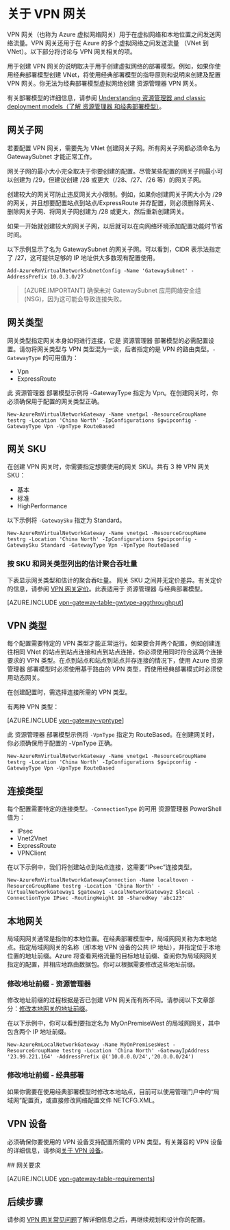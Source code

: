 <properties 
   pageTitle="关于虚拟网络跨界连接的 VPN 网关 | Azure"
   description="了解可用于混合配置中站点到站点跨界连接、 VNet 到 VNet 连接和点到站点连接的 VPN 网关。"
   services="vpn-gateway"
   documentationCenter="na"
   authors="cherylmc"
   manager="carmonm"
   editor=""
   tags="azure-resource-manager,azure-service-management"/>
<tags 
   ms.service="vpn-gateway"
   ms.date="05/12/2016"
   wacn.date="06/24/2016" />

# 关于 VPN 网关

VPN 网关（也称为 Azure 虚拟网络网关）用于在虚拟网络和本地位置之间发送网络流量。VPN 网关还用于在 Azure 的多个虚拟网络之间发送流量 （VNet 到 VNet）。以下部分将讨论与 VPN 网关相关的项。

用于创建 VPN 网关的说明取决于用于创建虚拟网络的部署模型。例如，如果你使用经典部署模型创建 VNet，将使用经典部署模型的指导原则和说明来创建及配置 VPN 网关。你无法为经典部署模型虚拟网络创建 资源管理器 VPN 网关。

有关部署模型的详细信息，请参阅 [Understanding 资源管理器 and classic deployment models（了解 资源管理器 和经典部署模型）](/documentation/articles/resource-manager-deployment-model)。


## <a name="gwsub"></a>网关子网

若要配置 VPN 网关，需要先为 VNet 创建网关子网。所有网关子网都必须命名为 GatewaySubnet 才能正常工作。

网关子网的最小大小完全取决于你要创建的配置。尽管某些配置的网关子网最小可以创建为 /29，但建议创建 /28 或更大（/28、/27、/26 等）的网关子网。

创建较大的网关可防止违反网关大小限制。例如，如果你创建网关子网大小为 /29 的网关，并且想要配置站点到站点/ExpressRoute 并存配置，则必须删除网关、删除网关子网、将网关子网创建为 /28 或更大，然后重新创建网关。

如果一开始就创建较大的网关子网，以后就可以在向网络环境添加配置功能时节省时间。

以下示例显示了名为 GatewaySubnet 的网关子网。可以看到，CIDR 表示法指定了 /27，这可提供足够的 IP 地址供大多数现有配置使用。

	Add-AzureRmVirtualNetworkSubnetConfig -Name 'GatewaySubnet' -AddressPrefix 10.0.3.0/27

>[AZURE.IMPORTANT] 确保未对 GatewaySubnet 应用网络安全组 (NSG)，因为这可能会导致连接失败。

## <a name="gwtype"></a>网关类型

网关类型指定网关本身如何进行连接，它是 资源管理器 部署模型的必需配置设置。请勿将网关类型与 VPN 类型混为一谈，后者指定的是 VPN 的路由类型。`-GatewayType` 的可用值为：

- Vpn
- ExpressRoute


此 资源管理器 部署模型示例将 -GatewayType 指定为 Vpn。在创建网关时，你必须确保用于配置的网关类型正确。

	New-AzureRmVirtualNetworkGateway -Name vnetgw1 -ResourceGroupName testrg -Location 'China North' -IpConfigurations $gwipconfig -GatewayType Vpn -VpnType RouteBased

## <a name="gwsku" id="gateway-skus"></a>网关 SKU

在创建 VPN 网关时，你需要指定想要使用的网关 SKU。共有 3 种 VPN 网关 SKU：

- 基本
- 标准
- HighPerformance

以下示例将 `-GatewaySku` 指定为 Standard。

	New-AzureRmVirtualNetworkGateway -Name vnetgw1 -ResourceGroupName testrg -Location 'China North' -IpConfigurations $gwipconfig -GatewaySku Standard -GatewayType Vpn -VpnType RouteBased

### 按 SKU 和网关类型列出的估计聚合吞吐量


下表显示网关类型和估计的聚合吞吐量。
网关 SKU 之间并无定价差异。有关定价的信息，请参阅 [VPN 网关定价](/home/features/vpn-gateway#price)。此表适用于 资源管理器 与经典部署模型。

[AZURE.INCLUDE [vpn-gateway-table-gwtype-aggthroughput](../includes/vpn-gateway-table-gwtype-aggtput-include.md)]

## <a name="vpntype"></a>VPN 类型

每个配置需要特定的 VPN 类型才能正常运行。如果要合并两个配置，例如创建连往相同 VNet 的站点到站点连接和点到站点连接，你必须使用同时符合这两个连接要求的 VPN 类型。在点到站点和站点到站点并存连接的情况下，使用 Azure 资源管理器 部署模型时必须使用基于路由的 VPN 类型，而使用经典部署模式时必须使用动态网关。

在创建配置时，需选择连接所需的 VPN 类型。

有两种 VPN 类型：

[AZURE.INCLUDE [vpn-gateway-vpntype](../includes/vpn-gateway-vpntype-include.md)]

此 资源管理器 部署模型示例将 `-VpnType` 指定为 RouteBased。在创建网关时，你必须确保用于配置的 -VpnType 正确。

	New-AzureRmVirtualNetworkGateway -Name vnetgw1 -ResourceGroupName testrg -Location 'China North' -IpConfigurations $gwipconfig -GatewayType Vpn -VpnType RouteBased

## <a name="connectiontype"></a>连接类型

每个配置需要特定的连接类型。`-ConnectionType` 的可用 资源管理器 PowerShell 值为：

- IPsec
- Vnet2Vnet
- ExpressRoute
- VPNClient

在以下示例中，我们将创建站点到站点连接，这需要“IPsec”连接类型。

	New-AzureRmVirtualNetworkGatewayConnection -Name localtovon -ResourceGroupName testrg -Location 'China North' -VirtualNetworkGateway1 $gateway1 -LocalNetworkGateway2 $local -ConnectionType IPsec -RoutingWeight 10 -SharedKey 'abc123'


## <a name="lng"></a>本地网关

局域网网关通常是指你的本地位置。在经典部署模型中，局域网网关称为本地站点。指定局域网网关的名称（即本地 VPN 设备的公共 IP 地址），并指定位于本地位置的地址前缀。Azure 将查看网络流量的目标地址前缀、查阅你为局域网网关指定的配置，并相应地路由数据包。你可以根据需要修改这些地址前缀。



### 修改地址前缀 - 资源管理器

修改地址前缀的过程根据是否已创建 VPN 网关而有所不同。请参阅以下文章部分：[修改本地网关的地址前缀](/documentation/articles/vpn-gateway-create-site-to-site-rm-powershell/#modify)。

在以下示例中，你可以看到要指定名为 MyOnPremiseWest 的局域网网关，其中包含两个 IP 地址前缀。

	New-AzureRmLocalNetworkGateway -Name MyOnPremisesWest -ResourceGroupName testrg -Location 'China North' -GatewayIpAddress '23.99.221.164' -AddressPrefix @('10.0.0.0/24','20.0.0.0/24')	

### 修改地址前缀 - 经典部署

如果你需要在使用经典部署模型时修改本地站点，目前可以使用管理门户中的“局域网”配置页，或直接修改网络配置文件 NETCFG.XML。


## VPN 设备

必须确保你要使用的 VPN 设备支持配置所需的 VPN 类型。有关兼容的 VPN 设备的详细信息，请参阅[关于 VPN 设备](/documentation/articles/vpn-gateway-about-vpn-devices)。

##<a name="gateway-requirements"></a> 网关要求


[AZURE.INCLUDE [vpn-gateway-table-requirements](../includes/vpn-gateway-table-requirements-include.md)]


## 后续步骤

请参阅 [VPN 网关常见问题](/documentation/articles/vpn-gateway-vpn-faq)了解详细信息之后，再继续规划和设计你的配置。





 

<!---HONumber=Mooncake_0613_2016-->
